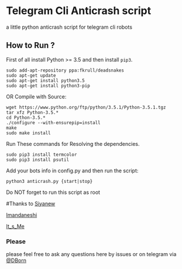 # Telegram Cli Anticrash script
a little python anticrash script for telegram cli robots

## How to Run ?
First of all install Python >= 3.5 and then install `pip3`.
```
sudo add-apt-repository ppa:fkrull/deadsnakes
sudo apt-get update
sudo apt-get install python3.5
sudo apt-get install python3-pip
```
OR Compile with Source:
```
wget https://www.python.org/ftp/python/3.5.1/Python-3.5.1.tgz
tar xfz Python-3.5.*
cd Python-3.5.*
./configure --with-ensurepip=install
make
sudo make install
```
Run These commands for Resolving the dependencies.

```
sudo pip3 install termcolor
sudo pip3 install psutil
```
Add your bots info in config.py and then
run the script:
```
python3 anticrash.py {start|stop}
```

Do NOT forget to run this script as root

#Thanks to
[Siyanew](https://github.com/siyanew/)

[Imandaneshi](https://github.com/imandaneshi)

[It_s_Me](https://telegram.me/it_s_me)



### Please
please feel free to ask any questions here by issues or on telegram via [@DBorn](https://telegram.me/DBorn/)
